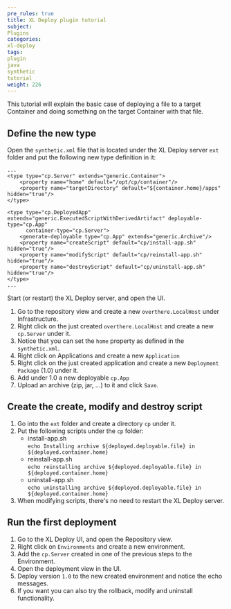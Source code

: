 ```yaml
---
pre_rules: true
title: XL Deploy plugin tutorial
subject:
Plugins
categories:
xl-deploy
tags:
plugin
java
synthetic
tutorial
weight: 226
---
```


This tutorial will explain the basic case of deploying a file to a target Container and doing something on the target Container with that file.

## Define the new type ##

Open the `synthetic.xml` file that is located under the XL Deploy server `ext` folder and put the following new type definition in it:

	...
	<type type="cp.Server" extends="generic.Container">
	    <property name="home" default="/opt/cp/container"/>
	    <property name="targetDirectory" default="${container.home}/apps" hidden="true"/>
	</type>

	<type type="cp.DeployedApp" extends="generic.ExecutedScriptWithDerivedArtifact" deployable-type="cp.App"
	      container-type="cp.Server">
	    <generate-deployable type="cp.App" extends="generic.Archive"/>
	    <property name="createScript" default="cp/install-app.sh" hidden="true"/>
	    <property name="modifyScript" default="cp/reinstall-app.sh" hidden="true"/>
	    <property name="destroyScript" default="cp/uninstall-app.sh" hidden="true"/>
	</type>
	...

Start (or restart) the XL Deploy server, and open the UI.

1. Go to the repository view and create a new `overthere.LocalHost` under Infrastructure.
2. Right click on the just created `overthere.LocalHost` and create a new `cp.Server` under it.
3. Notice that you can set the `home` property as defined in the `synthetic.xml`.
4. Right click on Applications and create a new `Application`
5. Right click on the just created application and create a new `Deployment Package` (1.0) under it.
6. Add under 1.0 a new deployable `cp.App`
7. Upload an archive (zip, jar, ...) to it and click `Save`.

## Create the create, modify and destroy script ##

1. Go into the `ext` folder and create a directory `cp` under it.
2. Put the following scripts under the `cp` folder:
	* install-app.sh    
	`echo Installing archive ${deployed.deployable.file} in ${deployed.container.home}`
	* reinstall-app.sh    
	`echo reinstalling archive ${deployed.deployable.file} in ${deployed.container.home}`
	* uninstall-app.sh    
	`echo uninstalling archive ${deployed.deployable.file} in ${deployed.container.home}`
3. When modifying scripts, there's no need to restart the XL Deploy server.

## Run the first deployment ##

1. Go to the XL Deploy UI, and open the Repository view.
2. Right click on `Environments` and create a new environment.
3. Add the `cp.Server` created in one of the previous steps to the Environment.
4. Open the deployment view in the UI.
5. Deploy version `1.0` to the new created environment and notice the echo messages.
6. If you want you can also try the rollback, modify and uninstall functionality.

